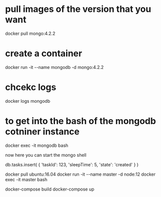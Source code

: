 # pull images of the version that you want
docker pull mongo:4.2.2

# create a container
docker run -it --name mongodb -d mongo:4.2.2

# chcekc logs
docker logs mongodb

# to get into the bash of the mongodb cotniner instance
docker exec -it mongodb bash

now here you can start the mongo shell


db.tasks.insert(
    {
        'taskId': 123,
        'sleepTime': 5,
        'state': 'created'
    }
)


docker pull ubuntu:16.04
docker run -it --name master -d node:12
docker exec -it master bash


 docker-compose build
  docker-compose up